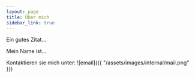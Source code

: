 ```yaml
---
layout: page
title: Über mich
sidebar_link: true
---
```


<p class="message">
  Ein gutes Zitat...
</p>

Mein Name ist...

Kontaktieren sie mich unter: 
![email]({{ "/assets/images/internal/mail.png" }})